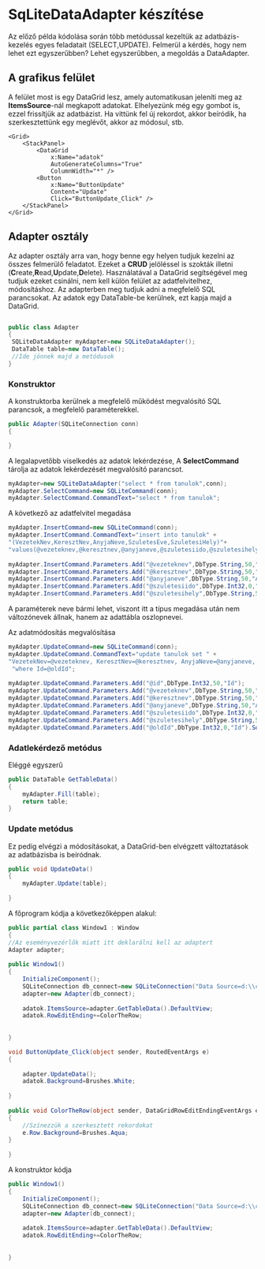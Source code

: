 # SqLiteDataAdapter készítése

Az előző példa kódolása során több metódussal kezeltük az adatbázis-kezelés egyes feladatait (SELECT,UPDATE).
Felmerül a kérdés, hogy nem lehet ezt egyszerűbben? Lehet egyszerűbben, a megoldás a DataAdapter.

## A grafikus felület

A felület most is egy DataGrid lesz, amely automatikusan jeleníti meg az **ItemsSource**-nál megkapott adatokat. Elhelyezünk még egy gombot is, ezzel frissítjük az adatbázist. Ha vittünk fel új rekordot, akkor beíródik, ha szerkesztettünk egy meglévőt, akkor az módosul, stb.

```XAML
<Grid>
	<StackPanel>
		<DataGrid
			x:Name="adatok"
			AutoGenerateColumns="True"
			ColumnWidth="*" />
		<Button
			x:Name="ButtonUpdate"
			Content="Update"
			Click="ButtonUpdate_Click" />
	</StackPanel>
</Grid>
```

## Adapter osztály

Az adapter osztály arra van, hogy benne egy helyen tudjuk kezelni az összes felmerülő feladatot. Ezeket a **CRUD** jelöléssel is 
szokták illetni (**C**reate,**R**ead,**U**pdate,**D**elete). Használatával a DataGrid segítségével meg tudjuk ezeket csinálni, nem kell külön felület az adatfelvitelhez, módosításhoz. Az adapterben meg tudjuk adni a megfelelő SQL parancsokat.
Az adatok egy DataTable-be kerülnek, ezt kapja majd a DataGrid.

```csharp

public class Adapter
{
 SQLiteDataAdapter myAdapter=new SQLiteDataAdapter();
 DataTable table=new DataTable();
 //Ide jönnek majd a metódusok
}	
```

### Konstruktor

A konstruktorba kerülnek a megfelelő működést megvalósító SQL parancsok, a megfelelő paraméterekkel.

```csharp
public Adapter(SQLiteConnection conn)
{

}
```
A legalapvetőbb viselkedés az adatok lekérdezése, A **SelectCommand** tárolja az adatok lekérdezését megvalósító parancsot.

```csharp
myAdapter=new SQLiteDataAdapter("select * from tanulok",conn);
myAdapter.SelectCommand=new SQLiteCommand(conn);
myAdapter.SelectCommand.CommandText="select * from tanulok";
```
A következő az adatfelvitel megadása

```csharp
myAdapter.InsertCommand=new SQLiteCommand(conn);
myAdapter.InsertCommand.CommandText="insert into tanulok" +
"(VezetekNev,KeresztNev,AnyjaNeve,SzuletesEve,SzuletesiHely)"+
"values(@vezeteknev,@keresztnev,@anyjaneve,@szuletesiido,@szuletesihely)";
			
myAdapter.InsertCommand.Parameters.Add("@vezeteknev",DbType.String,50,"VezetekNev");
myAdapter.InsertCommand.Parameters.Add("@keresztnev",DbType.String,50,"KeresztNev");
myAdapter.InsertCommand.Parameters.Add("@anyjaneve",DbType.String,50,"AnyjaNeve");
myAdapter.InsertCommand.Parameters.Add("@szuletesiido",DbType.Int32,0,"SzuletesEve");
myAdapter.InsertCommand.Parameters.Add("@szuletesihely",DbType.String,50,"SzuletesiHely");
```
A paraméterek neve bármi lehet, viszont itt a típus megadása után nem változónevek állnak, hanem az adattábla oszlopnevei.

Az adatmódosítás megvalósítása

```csharp
myAdapter.UpdateCommand=new SQLiteCommand(conn);
myAdapter.UpdateCommand.CommandText="update tanulok set " +
"VezetekNev=@vezeteknev, KeresztNev=@keresztnev, AnyjaNeve=@anyjaneve, SzuletesEve=@szuletesiido,SzuletesiHely=@szuletesihely "+
 "where Id=@oldId";
			
myAdapter.UpdateCommand.Parameters.Add("@id",DbType.Int32,50,"Id");
myAdapter.UpdateCommand.Parameters.Add("@vezeteknev",DbType.String,50,"VezetekNev");
myAdapter.UpdateCommand.Parameters.Add("@keresztnev",DbType.String,50,"KeresztNev");
myAdapter.UpdateCommand.Parameters.Add("@anyjaneve",DbType.String,50,"AnyjaNeve");
myAdapter.UpdateCommand.Parameters.Add("@szuletesiido",DbType.Int32,0,"SzuletesEve");
myAdapter.UpdateCommand.Parameters.Add("@szuletesihely",DbType.String,50,"SzuletesiHely");
myAdapter.UpdateCommand.Parameters.Add("@oldId",DbType.Int32,0,"Id").SourceVersion=DataRowVersion.Original;
```
### Adatlekérdező metódus

Eléggé egyszerű

```csharp
public DataTable GetTableData()
{		
	myAdapter.Fill(table);
	return table;
}
```
### Update metódus

Ez pedig elvégzi a módosításokat, a DataGrid-ben elvégzett változtatások az adatbázisba is beíródnak.

```csharp
public void UpdateData()
{
	myAdapter.Update(table);
		
}
```
A főprogram kódja a következőképpen alakul:

```csharp
public partial class Window1 : Window
{
//Az eseményvezérlők miatt itt deklarálni kell az adaptert
Adapter adapter;
	
public Window1()
{
	InitializeComponent();
	SQLiteConnection db_connect=new SQLiteConnection("Data Source=d:\\csharp_proj\\tanulo_v1.db;Version=3;");
	adapter=new Adapter(db_connect);
	
	adatok.ItemsSource=adapter.GetTableData().DefaultView;
	adatok.RowEditEnding+=ColorTheRow;
			
			
}

void ButtonUpdate_Click(object sender, RoutedEventArgs e)
{
			
	adapter.UpdateData();
	adatok.Background=Brushes.White;
			
}
		
public void ColorTheRow(object sender, DataGridRowEditEndingEventArgs e)
{
	//Színezzük a szerkesztett rekordokat
	e.Row.Background=Brushes.Aqua;
}
													
}
```
A konstruktor kódja

```csharp
public Window1()
{
	InitializeComponent();
	SQLiteConnection db_connect=new SQLiteConnection("Data Source=d:\\csharp_proj\\tanulo_v1.db;Version=3;");
	adapter=new Adapter(db_connect);
		
	adatok.ItemsSource=adapter.GetTableData().DefaultView;
	adatok.RowEditEnding+=ColorTheRow;
			
			
}
```
